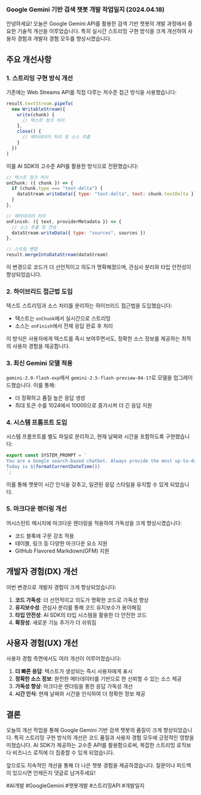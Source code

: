 ### Google Gemini 기반 검색 챗봇 개발 작업일지 (2024.04.18)

안녕하세요! 오늘은 Google Gemini API를 활용한 검색 기반 챗봇의 개발 과정에서 중요한 기술적 개선을 이루었습니다. 특히 실시간 스트리밍 구현 방식을 크게 개선하여 사용자 경험과 개발자 경험 모두를 향상시켰습니다.

## 주요 개선사항

### 1. 스트리밍 구현 방식 개선

기존에는 Web Streams API를 직접 다루는 저수준 접근 방식을 사용했습니다:

```javascript
result.textStream.pipeTo(
  new WritableStream({
    write(chunk) {
      // 텍스트 청크 처리
    },
    close() {
      // 메타데이터 처리 및 소스 추출
    }
  })
)
```

이를 AI SDK의 고수준 API를 활용한 방식으로 전환했습니다:

```javascript
// 텍스트 청크 처리
onChunk: ({ chunk }) => {
  if (chunk.type === "text-delta") {
    dataStream.writeData({ type: "text-delta", text: chunk.textDelta })
  }
},

// 메타데이터 처리
onFinish: ({ text, providerMetadata }) => {
  // 소스 추출 및 전송
  dataStream.writeData({ type: "sources", sources })
},

// 스트림 병합
result.mergeIntoDataStream(dataStream)
```

이 변경으로 코드가 더 선언적이고 의도가 명확해졌으며, 관심사 분리와 타입 안전성이 향상되었습니다.

### 2. 하이브리드 접근법 도입

텍스트 스트리밍과 소스 처리를 분리하는 하이브리드 접근법을 도입했습니다:

- 텍스트는 `onChunk`에서 실시간으로 스트리밍
- 소스는 `onFinish`에서 전체 응답 완료 후 처리


이 방식은 사용자에게 텍스트를 즉시 보여주면서도, 정확한 소스 정보를 제공하는 최적의 사용자 경험을 제공합니다.

### 3. 최신 Gemini 모델 적용

`gemini-2.0-flash-exp`에서 `gemini-2.5-flash-preview-04-17`로 모델을 업그레이드했습니다. 이를 통해:

- 더 정확하고 품질 높은 응답 생성
- 최대 토큰 수를 1024에서 10000으로 증가시켜 더 긴 응답 지원


### 4. 시스템 프롬프트 도입

시스템 프롬프트를 별도 파일로 분리하고, 현재 날짜와 시간을 포함하도록 구현했습니다:

```javascript
export const SYSTEM_PROMPT = `
You are a Google search-based chatbot. Always provide the most up-to-date information and cite sources.
Today is ${formatCurrentDateTime()}
`;
```

이를 통해 챗봇이 시간 인식을 갖추고, 일관된 응답 스타일을 유지할 수 있게 되었습니다.

### 5. 마크다운 렌더링 개선

어시스턴트 메시지에 마크다운 렌더링을 적용하여 가독성을 크게 향상시켰습니다:

- 코드 블록에 구문 강조 적용
- 테이블, 링크 등 다양한 마크다운 요소 지원
- GitHub Flavored Markdown(GFM) 지원


## 개발자 경험(DX) 개선

이번 변경으로 개발자 경험이 크게 향상되었습니다:

1. **코드 가독성**: 더 선언적이고 의도가 명확한 코드로 가독성 향상
2. **유지보수성**: 관심사 분리를 통해 코드 유지보수가 용이해짐
3. **타입 안전성**: AI SDK의 타입 시스템을 활용한 더 안전한 코드
4. **확장성**: 새로운 기능 추가가 더 쉬워짐


## 사용자 경험(UX) 개선

사용자 경험 측면에서도 여러 개선이 이루어졌습니다:

1. **더 빠른 응답**: 텍스트가 생성되는 즉시 사용자에게 표시
2. **정확한 소스 정보**: 완전한 메타데이터를 기반으로 한 신뢰할 수 있는 소스 제공
3. **가독성 향상**: 마크다운 렌더링을 통한 응답 가독성 개선
4. **시간 인식**: 현재 날짜와 시간을 인식하여 더 정확한 정보 제공


## 결론

오늘의 개선 작업을 통해 Google Gemini 기반 검색 챗봇의 품질이 크게 향상되었습니다. 특히 스트리밍 구현 방식의 개선은 코드 품질과 사용자 경험 모두에 긍정적인 영향을 미쳤습니다. AI SDK가 제공하는 고수준 API를 활용함으로써, 복잡한 스트리밍 로직보다 비즈니스 로직에 더 집중할 수 있게 되었습니다.

앞으로도 지속적인 개선을 통해 더 나은 챗봇 경험을 제공하겠습니다. 질문이나 피드백이 있으시면 언제든지 댓글로 남겨주세요!

#AI개발 #GoogleGemini #챗봇개발 #스트리밍API #개발일지